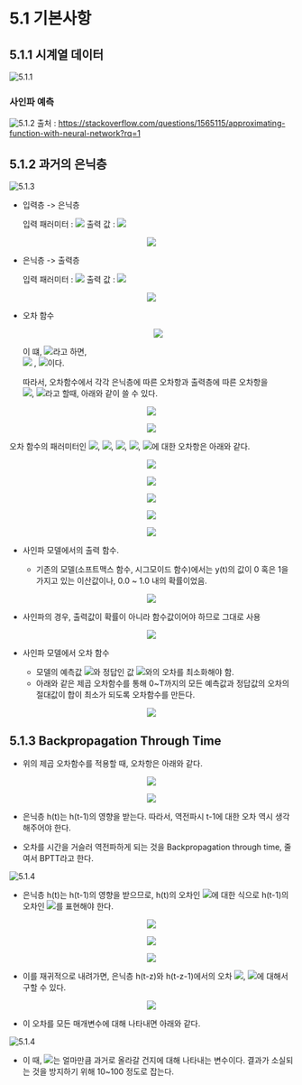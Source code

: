 # 5.1 기본사항

## 5.1.1 시계열 데이터

![5.1.1](image/1.PNG)

### 사인파 예측

![5.1.2](image/2.PNG)
출처 : https://stackoverflow.com/questions/1565115/approximating-function-with-neural-network?rq=1

## 5.1.2 과거의 은닉층

![5.1.3](image/3.PNG)

- 입력층 ->  은닉층

    입력 패러미터 : <img src="https://latex.codecogs.com/gif.latex?x(t),%20h(t-1)"> 출력 값 : <img src="https://latex.codecogs.com/gif.latex?h(t)">

    
<p style="text-align:center;"><img src="https://latex.codecogs.com/gif.latex?h(t)%20=%20f(Ux(t)%20+%20Wh(t-1)%20+%20b)"></p>

- 은닉층 -> 출력층

    입력 패러미터 : <img src="https://latex.codecogs.com/gif.latex?h(t)"> 출력 값 : <img src="https://latex.codecogs.com/gif.latex?y(t)">

    
<p style="text-align:center;"><img src="https://latex.codecogs.com/gif.latex?%20y(t)%20%20=%20g(Vh(t)%20+%20c)%20"></p>

- 오차 함수

     <p style="text-align:center;"><img src="https://latex.codecogs.com/gif.latex?%20E%20=%20E(U,V,W,b,c)%20"></p>  

    이 떄, <img src="https://latex.codecogs.com/gif.latex?p(t)%20=%20%20Ux(t)%20+%20Wh(t-1)%20+%20b,%20q(t)%20=%20Vh(t)%20+%20c">라고 하면,  
    <img src="https://latex.codecogs.com/gif.latex?h(t)%20=%20f(p(t)"> , <img src="https://latex.codecogs.com/gif.latex?y(t)%20=%20g(q(t))">이다.

    따라서, 오차함수에서 각각 은닉층에 따른 오차항과 출력층에 따른 오차항을  
    <img src="https://latex.codecogs.com/gif.latex?e_{h}(t)">, <img src="https://latex.codecogs.com/gif.latex?e_{o}(t)">라고 할때, 아래와 같이 쓸 수 있다.

    
<p style="text-align:center;"><img src="https://latex.codecogs.com/gif.latex?%20e_{h}(t)%20=%20{{\delta%20E}%20\over%20{\delta%20p(t)}}%20%20"></p>
    
<p style="text-align:center;"><img src="https://latex.codecogs.com/gif.latex?%20e_{o}(t)%20=%20{{\delta%20E}%20\over%20{\delta%20q(t)}}%20%20"></p>

오차 함수의 패러미터인 <img src="https://latex.codecogs.com/gif.latex?U">, <img src="https://latex.codecogs.com/gif.latex?V">, <img src="https://latex.codecogs.com/gif.latex?W">, <img src="https://latex.codecogs.com/gif.latex?b">, <img src="https://latex.codecogs.com/gif.latex?c">에 대한 오차항은 아래와 같다.

    
<p style="text-align:center;"><img src="https://latex.codecogs.com/gif.latex?%20{{\delta%20E}%20\over%20{\delta%20U}}%20=%20{{\delta%20E}%20\over%20{\delta%20p(t)}}({{\delta%20p(t)}%20\over%20{\delta%20U}})^{T}%20=%20e_{h}(t)x(t)^{T}"></p>

    
<p style="text-align:center;"><img src="https://latex.codecogs.com/gif.latex?%20{{\delta%20E}%20\over%20{\delta%20V}}%20=%20{{\delta%20E}%20\over%20{\delta%20q(t)}}({{\delta%20q(t)}%20\over%20{\delta%20V}})^{T}%20=%20e_{o}(t)h(t)^{T}"></p>

    
<p style="text-align:center;"><img src="https://latex.codecogs.com/gif.latex?%20{{\delta%20E}%20\over%20{\delta%20W}}%20=%20{{\delta%20E}%20\over%20{\delta%20p(t)}}({{\delta%20p(t)}%20\over%20{\delta%20W}})^{T}%20=%20e_{o}(t)h(t-1)^{T}"></p>
    
    
<p style="text-align:center;"><img src="https://latex.codecogs.com/gif.latex?%20{{\delta%20E}%20\over%20{\delta%20b}}%20=%20{{\delta%20E}%20\over%20{\delta%20p(t)}}({{\delta%20p(t)}%20\over%20{\delta%20b}})%20=%20e_{h}(t)%20"></p>

    
<p style="text-align:center;"><img src="https://latex.codecogs.com/gif.latex?%20{{\delta%20E}%20\over%20{\delta%20c}}%20=%20{{\delta%20E}%20\over%20{\delta%20q(t)}}({{\delta%20q(t)}%20\over%20{\delta%20c}})%20=%20e_{o}(t)"></p>

- 사인파 모델에서의 출력 함수.

   - 기존의 모델(소프트맥스 함수, 시그모이드 함수)에서는 y(t)의 값이 0 혹은 1을 가지고 있는 이산값이나, 0.0 ~ 1.0 내의 확률이었음.
    
<p style="text-align:center;"><img src="https://latex.codecogs.com/gif.latex?%20y(t)%20%20=%20g(Vh(t)%20+%20c)%20"></p>

   - 사인파의 경우, 출력값이 확률이 아니라 함수값이어야 하므로 그대로 사용
    
<p style="text-align:center;"><img src="https://latex.codecogs.com/gif.latex?%20y(t)%20=%20Vh(t)%20+%20c%20,%20g(x)%20=%20x%20"></p>


- 사인파 모델에서 오차 함수

  - 모델의 예측값 <img src="https://latex.codecogs.com/gif.latex?y(t)">와 정답인 값 <img src="https://latex.codecogs.com/gif.latex?t(t)">와의 오차를 최소화해야 함.
  - 아래와 같은 제곱 오차함수를 통해 0~T까지의 모든 예측값과 정답값의 오차의 절대값이 합이 최소가 되도록 오차함수를  만든다.

    
<p style="text-align:center;"><img src="https://latex.codecogs.com/gif.latex?%20E%20=%20{{1}%20\over%20{2}}\sum^{T}_{t=1}||y(t)-t(t)||^{2}%20"></p>

## 5.1.3 Backpropagation Through  Time

- 위의 제곱 오차함수를 적용할 때, 오차항은 아래와 같다.


<p style="text-align:center;"><img src="https://latex.codecogs.com/gif.latex?%20e_{h}(t)%20=%20f'(p(t))%20V^{T}%20e_{0}(t)%20%20"></p>

<p style="text-align:center;"><img src="https://latex.codecogs.com/gif.latex?%20e_{o}(t)%20=%20g'(q(t))%20(y(t)%20%20-%20t(t))%20%20"></p>

- 은닉층 h(t)는 h(t-1)의 영향을 받는다. 따라서, 역전파시 t-1에 대한 오차 역시 생각해주어야 한다.

- 오차를 시간을 거슬러 역전파하게 되는 것을 Backpropagation through time, 줄여서 BPTT라고 한다.

![5.1.4](image/4.PNG)

- 은닉층 h(t)는 h(t-1)의 영향을 받으므로, h(t)의 오차인 <img src="https://latex.codecogs.com/gif.latex?e_{h}(t)">에 대한 식으로 h(t-1)의 오차인 <img src="https://latex.codecogs.com/gif.latex?e_{h}(t-1)">를 표현해야 한다.


<p style="text-align:center;"><img src="https://latex.codecogs.com/gif.latex?%20e_{h}(t-1)%20=%20{%20{\delta%20E}\over{\delta%20p(t)}%20}%20{{\delta%20p(t)}%20\over%20{\delta%20p(t-1)}}%20"></p>


<p style="text-align:center;"><img src="https://latex.codecogs.com/gif.latex?%20e_{h}(t-1)%20=%20e_h(t)%20{{\delta%20p(t)}%20\over%20{\delta%20h(t-1)}}%20{{\delta%20h(t-1)}\over{\delta%20p(t-1)}}%20"></p>


<p style="text-align:center;"><img src="https://latex.codecogs.com/gif.latex?%20e_{h}(t-1)%20=%20e_h(t)%20(Wf'(p(t-1)))%20"></p>

- 이를 재귀적으로 내려가면, 은닉층 h(t-z)와 h(t-z-1)에서의 오차 <img src="https://latex.codecogs.com/gif.latex?e_{h}(t-z)">, <img src="https://latex.codecogs.com/gif.latex?e_{h}(t-z-1)">에 대해서 구할 수 있다.


<p style="text-align:center;"><img src="https://latex.codecogs.com/gif.latex?%20e_{h}(t-z-1)%20=%20e_h(t-z)%20(Wf'(p(t-z-1)))%20"></p>

- 이 오차를 모든 매개변수에 대해 나타내면 아래와 같다.

![5.1.4](image/5.PNG)

- 이 때, <img src="https://latex.codecogs.com/gif.latex?\gamma">는 얼마만큼 과거로 올라갈 건지에 대해 나타내는 변수이다. 결과가 소실되는 것을 방지하기 위해 10~100 정도로 잡는다.